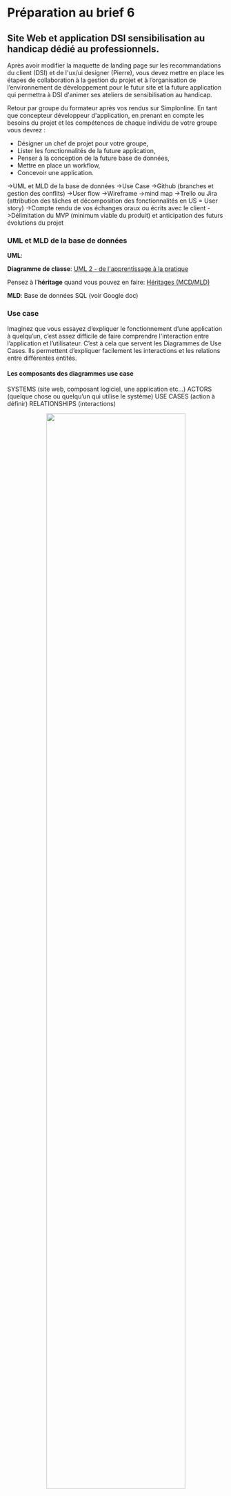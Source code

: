 # Préparation au brief 6

## Site Web et application DSI sensibilisation au handicap dédié au professionnels.

Après avoir modifier la maquette de landing page sur les recommandations du client (DSI) et de l'ux/ui designer (Pierre), vous devez mettre en place les étapes de collaboration à la gestion du projet et à l’organisation de l’environnement de développement pour le futur site et la future application qui permettra à DSI d'animer ses ateliers de sensibilisation au handicap. 

Retour par groupe du formateur après vos rendus sur Simplonline.
En tant que concepteur développeur d'application, en prenant en compte les besoins du projet et les compétences de chaque individu de votre groupe vous devrez :
- Désigner un chef de projet pour votre groupe,
- Lister les fonctionnalités de la future application,
- Penser à la conception de la future base de données,
- Mettre en place un workflow,
- Concevoir une application.


->UML et MLD de la base de données
->Use Case
->Github (branches et gestion des conflits)
->User flow
->Wireframe
->mind map
->Trello ou Jira (attribution des tâches et décomposition des fonctionnalités en US = User story)
->Compte rendu de vos échanges oraux ou écrits avec le client
->Délimitation du MVP (minimum viable du produit) et anticipation des futurs évolutions du projet

### UML et MLD de la base de données

**UML**:

**Diagramme de classe**:
[UML 2 - de l'apprentissage à la pratique](https://laurent-audibert.developpez.com/Cours-UML/?page=diagramme-classes)

Pensez à l’**héritage** quand vous pouvez en faire:
[Héritages (MCD/MLD)](https://help.sap.com/docs/SAP_POWERDESIGNER/856348b84a7c479489d5172a630f014d/c7c34d286e1b1014afdcc9aecdb28247.html?version=16.7.01)

**MLD**:
Base de données SQL (voir Google doc)

### Use case

Imaginez que vous essayez d’expliquer le fonctionnement d’une application à quelqu’un, c’est assez difficile de faire comprendre l'interaction entre l’application et l’utilisateur. 
C’est à cela que servent les Diagrammes de Use Cases.
Ils permettent d’expliquer facilement les interactions et les relations entre différentes entités. 

#### Les composants des diagrammes use case

SYSTEMS (site web, composant logiciel, une application etc…) 
ACTORS (quelque chose ou quelqu’un qui utilise le système)
USE CASES (action à définir)
RELATIONSHIPS (interactions)

<p align="center" width="100%">
    <img width="80%" src="img/composants_use_case1.png">
</p>

##### Systems

<p align="center" width="100%">
    <img width="80%" src="img/composants_use_case2.png">
</p>

##### Actors

PRIMARY ACTORS / Acteur principale, il initie l’utilisation du système 
SECONDARY ACTORS / Acteur secondeur réagit

##### Exemple d’un cas simple pour application bancaire

On veut qu’il y est la possibilité de :
- se connecter
- vérifier l’argent qu’on à sur le compte
- faire un transfert avec un autre compte
- faire des paiements

Qui sont les acteurs?

<p align="center" width="100%">
    <img width="80%" src="img/composants_use_case3.png">
</p>

#### USE CASES / Cas d’utilisations

Les uses cases décrivent ce que fait le système.

Ils sont définis par un oval et représentent une action qui accomplit une tâche du système. 

<p align="center" width="100%">
    <img width="80%" src="img/composants_use_case4.png">
</p>

##### Exemple d’un cas simple pour application bancaire

On veut qu’il y est la possibilité de :
- se connecter
- vérifier l’argent qu’on à sur le compte
- faire un transfert avec un autre compte
- faire des paiements
**On doit donc avoir un use case pour chacune de ces actions.**

<p align="center" width="100%">
    <img width="80%" src="img/composants_use_case5.png">
</p>

#### Relationship / relation ou interaction

Chaque acteur doit interagir avec au moins un use case du système. 
interaction: 
association (basique communication ou interaction) 

Avec qui va intéragir la banque?

<p align="center" width="100%">
    <img width="80%" src="img/composants_use_case6.png">
</p>
<p align="center" width="100%">
    <img width="80%" src="img/composants_use_case7.png">
</p>
<p align="center" width="100%">
    <img width="80%" src="img/composants_use_case8.png">
</p>
<p align="center" width="100%">
    <img width="80%" src="img/composants_use_case9.png">
</p>

##### Exemple d’un cas simple pour application

On veut qu’il y est la possibilité de :
- se connecter → le mot de passe devra être vérifiée et afficher une erreur s’il n’est pas bon
- vérifier l’argent qu’on à sur le compte
- faire un transfert avec un autre compte → vérifier s’il y a assez d’argent sur le compte
- faire des paiements → depuis le compte de débit ou depuis les économies 
**On doit donc avoir un use case pour chacune de ces actions.**

<p align="center" width="100%">
    <img width="80%" src="img/composants_use_case10.png">
</p>
<p align="center" width="100%">
    <img width="80%" src="img/composants_use_case11.png">
</p>


Quelle genre de relation entre:

- se connecter
- vérifier mot de passe  
- afficher erreur
- afficher solde 
- transférer 
- payer
- vérifier fond
- compte principale
- compte épargne

<p align="center" width="100%">
    <img width="80%" src="img/composants_use_case12.png">
</p>
<p align="center" width="100%">
    <img width="80%" src="img/composants_use_case13.png">
</p>
<p align="center" width="100%">
    <img width="80%" src="img/composants_use_case14.png">
</p>
<p align="center" width="100%">
    <img width="80%" src="img/composants_use_case15.png">
</p>

### Github (branches et gestion des conflits)

<p align="center" width="100%">
    <img width="80%" src="img/Github1.png">
</p>
<p align="center" width="100%">
    <img width="80%" src="img/Github2.png">
</p>

#### Architecture DEV

- main
- Dev
 - coder 1
 - coder 2

### User flow

[Comprendre le user flow](https://lagrandeourse.design/blog/quest-ce-que-le-user-flow/#:~:text=Un%20User%20Flow%20est%20une,%C3%A0%20utiliser%2C%20clair%20et%20intuitif.)


<p align="center" width="100%">
    <img width="80%" src="img/User_flow1.png">
</p>
<p align="center" width="100%">
    <img width="80%" src="img/User_flow2.png">
</p>

Veille, user flow blog article:

<p align="center" width="100%">
    <img width="80%" src="img/userflow_slide1.png">
</p>
<p align="center" width="100%">
    <img width="80%" src="img/userflow_slide2.png">
</p>
<p align="center" width="100%">
    <img width="80%" src="img/userflow_slide3.png">
</p>
<p align="center" width="100%">
    <img width="80%" src="img/userflow_slide4.png">
</p>

Veille, user flow:

<p align="center" width="100%">
    <img width="80%" src="img/Userflow.png">
</p>
<p align="center" width="100%">
    <img width="80%" src="img/Userflow%20(1).png">
</p>
<p align="center" width="100%">
    <img width="80%" src="img/Userflow%20(2).png">
</p>
<p align="center" width="100%">
    <img width="80%" src="img/Userflow%20(3).png">
</p>
<p align="center" width="100%">
    <img width="80%" src="img/Userflow%20(4).png">
</p>
<p align="center" width="100%">
    <img width="80%" src="img/Userflow%20(5).png">
</p>


### WireFrame

Les wireframes représentent une interface sobre. Les designers intègrent généralement les éléments graphiques et contenus suivants :
- En tête et pied de page
- Barre de navigation
- Boutons call-to-action
- Fil d’Ariane
- Éléments de formulaire
- Zones pour les images ou médias

[wireframe](https://www.usabilis.com/definition-wireframe/#:~:text=Le%20Wireframe%20est%20la%20maquette,un%20degr%C3%A9%20d%27interactivit%C3%A9%20variable.)

### Mindmap


### Lean prototyping

[lean prototyping OpenClassroom](https://openclassrooms.com/fr/courses/4781491-testez-vos-idees-avec-le-lean-prototyping/5480506-determinez-le-perimetre-fonctionnel-de-votre-prototype)

#### Déterminer le périmètre fonctionnel du prototype

Avant de construire votre MVP, il est important d'en définir son périmètre fonctionnel et de le structurer.
Le périmètre fonctionnel de votre MVP représente  l'ensemble (restreint) des actions que vous allez rendre disponibles à vos utilisateurs.

Le risque lorsque vous définissez le périmètre fonctionnel de votre prototype est double :
- le périmètre est trop réduit, auquel cas vous n'arriverez pas à reproduire l'expérience utilisateur que vous souhaitez offrir à vos clients ;
- le périmètre est trop large (souvent le cas le plus fréquent), ce qui impliquerait des investissements en termes de temps (notamment le vôtre), énergie et argent beaucoup trop importants.

##### Comment définir le périmètre fonctionnel ?

Il existe plusieurs options pour préparer dans les meilleures conditions la première étape du cycle d'apprentissage **lean** (construire). 
Vous avez maintenant une idée assez précise de ce que vous souhaitez construire, il est alors temps de la structurer.

###### Le backlog produit

Dans les méthodes agiles et notamment SCRUM, le document censé rassembler toutes les fonctionnalités d'un produit s'appelle le backlog produit.
=> liste priorisée des fonctionnalités d’un produit
>L'idée du backlog produit est de centraliser toutes les informations relatives au développement des nouvelles fonctionnalités d'un produit.

En somme, le backlog produit et une liste de fonctionnalités triées par ordre de priorité et documentées (si nécessaire).
L'importance des informations présentes dans le backlog s'adapte à la phase de maturité du produit. Lorsque vous commencez à construire un MVP, vous aurez tendance à vous concentrer sur sa sortie rapide sur le marché plutôt que sur la maintenance d'un backlog produit parfait.
Le backlog produit est en effet un outil évolutif qui grandira avec votre produit et votre équipe. C'est une des raisons pour lesquelles un outil comme Trello est un compagnon de choix pour créer son backlog.

**Un outil pour organiser votre backlog, Trello**:
Trello est un outil pratique pour centraliser, structurer et rassembler les informations concernant le fonctionnement d'un produit (peu importe son stade d'avancement). C'est un outil en ligne complètement gratuit, super accessible et très flexible.

Backlog produit, mais qu'en est-il de la description des fonctionnalités?

###### Anatomie d’une **user story**:
>Une user story est« une courte phrase décrivant en détail l’action que l’on souhaite rendre disponible à nos utilisateurs ».
Sur Trello, elle est représentée par une carte.

**Une user story (aussi appelée US) se compose de 3 parties distinctes, un type d'utilisateur, une action à réaliser et une finalité.**
Exemple:
En tant que [type d'utilisateur], j'aimerais pouvoir [action à réaliser] dans le but de [finalité].

-> **Le type d'utilisateur**:
L'on peut très bien appeler toutes les personnes visitant le site des « utilisateurs ». Plus l'on détaille l'user story, mieux l'on se met en situation.

>Une personne qui visite pour la première fois votre site pourrait alors s’appeler un « visiteur » plutôt qu’un « utilisateur ». Un utilisateur quant à lui pourrait rentrer dans la catégorie des personnes ayant créé un compte ou même déjà « utilisé » votre service (réserver une sieste par exemple).

>Encore une fois, au stade de MVP, il n’est pas nécessaire de passer trop de temps sur les détails de votre backlog.

Exemple:
Partons donc sur un visiteur et rédigeons la première partie de notre user story :


-> L'action à réaliser

Description précise de l'action que l'utilisateur doit être capable de réaliser sur l'application. **Le contexte est clé!**
Si l'on rédige la story concernant la création d’un compte alors il faut se mettre  à la place du visiteur du site (qui n’est pas encore un utilisateur 🤓) :
"En tant que visiteur de..., j'aimerais pouvoir [créer un compte]"
L'on peut dans cette carte commencer à documenter la fonctionnalité en indiquant les informations nécessaires à la création d'un compte (cheklist par exemple).
L'on peut également ajouter des wireframes (si besoin) concernant la fonctionnalité nécessaire à son bon développement.

-> Finalité 
Bien qu'optionnelle, cette partie de la story permet de s'immerger encore plus dans l’exercice. 
Elle consiste à décrire la finalité de l’action réalisée.
Exemple:
« En tant que visiteur de ..., j’aimerais pouvoir créer un compte afin d’être en mesure [d'utiliser le service proposé] »

=> Cet exercice permet dans un premier temps de se mettre à la place de l'utilisateur, mais aussi de communiquer simplement l'objectif et le comportement attendu d’une fonctionnalité à des équipes de développement (et autres).



### Entretien avec Hafida

article type blog??
se mettre à la place d'un client


ce qui ne doit pas changer:
texte?


garde version code couleur dsi, et une version avec notre propre charte


moderniser
animation

[exemple](https://neuroinclusive.design/en/)
[exemple](https://www.print-dsi.com/)
[exemple](https://www.youtube.com/watch?v=89CKBJoZ8P4&ab_channel=GillesDevendeville)
[exemple](https://www.leadgenerator.fr/blog/le-call-to-action-cta-en-btob)

récupèrer photos
se lâcher 
call to action
pop up


### Notes 

merise, diagramme de classe -> bdd
heritage en mcd

<<<<<<< HEAD:readme.md
use case
extends:
use case utilisation connecter include obligatoire
mauvais mdp msg erreur extends pas obligatoire
generalisation -> cas particulier, plusieurs cas possibles
=======
wireframe

mentions légales
>>>>>>> 976b816fa4aae1a58e6c2c1436e050941b6e252f:readmePreparation.md
